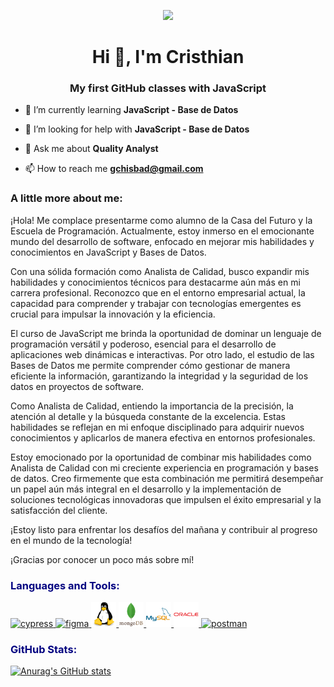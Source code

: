 <p align="center">
  <img src="https://github.com/ChisBad/ChisBad/assets/138244756/d719c21d-d774-4b61-891b-c40065d45d10">
</p>

<h1 align="center">Hi 👋, I'm Cristhian</h1>
<h3 align="center">My first GitHub classes with JavaScript</h3>

- 🌱 I’m currently learning **JavaScript - Base de Datos**

- 🤝 I’m looking for help with **JavaScript - Base de Datos**

- 💬 Ask me about **Quality Analyst**

- 📫 How to reach me **gchisbad@gmail.com**

<h3 align="left">A little more about me:</h3>
<p align="left">
¡Hola! Me complace presentarme como alumno de la Casa del Futuro y la Escuela de Programación. Actualmente, estoy inmerso en el emocionante mundo del desarrollo de software, enfocado en mejorar mis habilidades y conocimientos en JavaScript y Bases de Datos.

Con una sólida formación como Analista de Calidad, busco expandir mis habilidades y conocimientos técnicos para destacarme aún más en mi carrera profesional. Reconozco que en el entorno empresarial actual, la capacidad para comprender y trabajar con tecnologías emergentes es crucial para impulsar la innovación y la eficiencia.

El curso de JavaScript me brinda la oportunidad de dominar un lenguaje de programación versátil y poderoso, esencial para el desarrollo de aplicaciones web dinámicas e interactivas. Por otro lado, el estudio de las Bases de Datos me permite comprender cómo gestionar de manera eficiente la información, garantizando la integridad y la seguridad de los datos en proyectos de software.

Como Analista de Calidad, entiendo la importancia de la precisión, la atención al detalle y la búsqueda constante de la excelencia. Estas habilidades se reflejan en mi enfoque disciplinado para adquirir nuevos conocimientos y aplicarlos de manera efectiva en entornos profesionales.

Estoy emocionado por la oportunidad de combinar mis habilidades como Analista de Calidad con mi creciente experiencia en programación y bases de datos. Creo firmemente que esta combinación me permitirá desempeñar un papel aún más integral en el desarrollo y la implementación de soluciones tecnológicas innovadoras que impulsen el éxito empresarial y la satisfacción del cliente.

¡Estoy listo para enfrentar los desafíos del mañana y contribuir al progreso en el mundo de la tecnología!

¡Gracias por conocer un poco más sobre mí!
</p>

<h3 align="left" style="color: navy;">Languages and Tools:</h3>

<p align="left"> <a href="https://www.cypress.io" target="_blank" rel="noreferrer"> <img src="https://raw.githubusercontent.com/simple-icons/simple-icons/6e46ec1fc23b60c8fd0d2f2ff46db82e16dbd75f/icons/cypress.svg" alt="cypress" width="40" height="40"/> </a> <a href="https://www.figma.com/" target="_blank" rel="noreferrer"> <img src="https://www.vectorlogo.zone/logos/figma/figma-icon.svg" alt="figma" width="40" height="40"/> </a> <a href="https://www.linux.org/" target="_blank" rel="noreferrer"> <img src="https://raw.githubusercontent.com/devicons/devicon/master/icons/linux/linux-original.svg" alt="linux" width="40" height="40"/> </a> <a href="https://www.mongodb.com/" target="_blank" rel="noreferrer"> <img src="https://raw.githubusercontent.com/devicons/devicon/master/icons/mongodb/mongodb-original-wordmark.svg" alt="mongodb" width="40" height="40"/> </a> <a href="https://www.mysql.com/" target="_blank" rel="noreferrer"> <img src="https://raw.githubusercontent.com/devicons/devicon/master/icons/mysql/mysql-original-wordmark.svg" alt="mysql" width="40" height="40"/> </a> <a href="https://www.oracle.com/" target="_blank" rel="noreferrer"> <img src="https://raw.githubusercontent.com/devicons/devicon/master/icons/oracle/oracle-original.svg" alt="oracle" width="40" height="40"/> </a> <a href="https://postman.com" target="_blank" rel="noreferrer"> <img src="https://www.vectorlogo.zone/logos/getpostman/getpostman-icon.svg" alt="postman" width="40" height="40"/> </a> </p>

<h3 align="left" style="color: navy;">GitHub Stats:</h3>

[![Anurag's GitHub stats](https://github-readme-stats.vercel.app/api?username=ChisBad)](https://github.com/anuraghazra/github-readme-stats)
